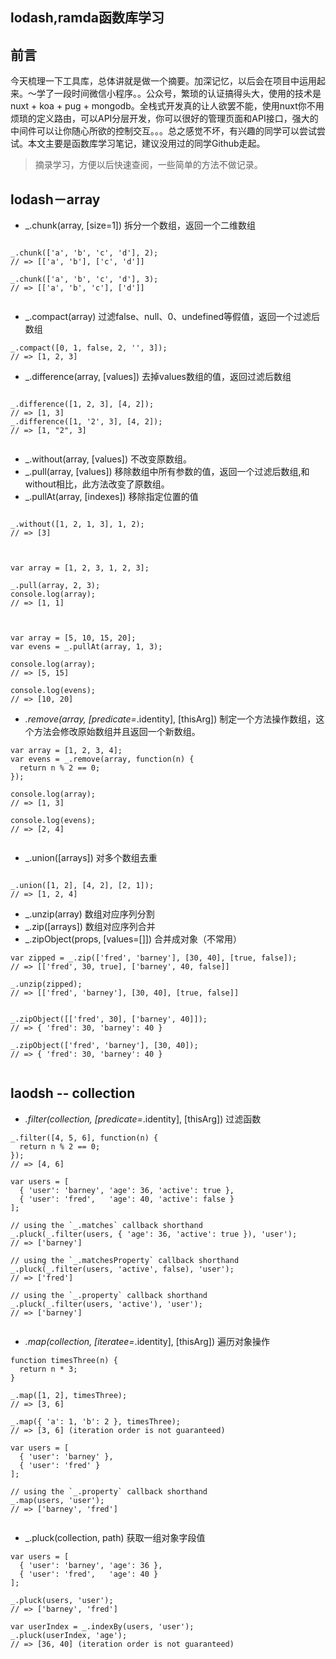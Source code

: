 ## lodash,ramda函数库学习

## 前言 
今天梳理一下工具库，总体讲就是做一个摘要。加深记忆，以后会在项目中运用起来。～学了一段时间微信小程序。。公众号，繁琐的认证搞得头大，使用的技术是nuxt + koa + pug + mongodb。全栈式开发真的让人欲罢不能，使用nuxt你不用烦琐的定义路由，可以API分层开发，你可以很好的管理页面和API接口，强大的中间件可以让你随心所欲的控制交互。。。总之感觉不坏，有兴趣的同学可以尝试尝试。本文主要是函数库学习笔记，建议没用过的同学Github走起。 


> 摘录学习，方便以后快速查阅，一些简单的方法不做记录。

##  lodash－array

 * _.chunk(array, [size=1])  拆分一个数组，返回一个二维数组
 
 
 ```

_.chunk(['a', 'b', 'c', 'd'], 2);
// => [['a', 'b'], ['c', 'd']]

_.chunk(['a', 'b', 'c', 'd'], 3);
// => [['a', 'b', 'c'], ['d']]


```

* _.compact(array) 过滤false、null、0、undefined等假值，返回一个过滤后数组

```
_.compact([0, 1, false, 2, '', 3]);
// => [1, 2, 3]

```

* _.difference(array, [values]) 去掉values数组的值，返回过滤后数组

```

_.difference([1, 2, 3], [4, 2]);
// => [1, 3]
_.difference([1, '2', 3], [4, 2]);
// => [1, "2", 3]


```


* _.without(array, [values])  不改变原数组。
* _.pull(array, [values]) 移除数组中所有参数的值，返回一个过滤后数组,和without相比，此方法改变了原数组。
* _.pullAt(array, [indexes]) 移除指定位置的值


```

_.without([1, 2, 1, 3], 1, 2);
// => [3]



var array = [1, 2, 3, 1, 2, 3];

_.pull(array, 2, 3);
console.log(array);
// => [1, 1]



var array = [5, 10, 15, 20];
var evens = _.pullAt(array, 1, 3);

console.log(array);
// => [5, 15]

console.log(evens);
// => [10, 20]

```

* _.remove(array, [predicate=_.identity], [thisArg])  制定一个方法操作数组，这个方法会修改原始数组并且返回一个新数组。

```
var array = [1, 2, 3, 4];
var evens = _.remove(array, function(n) {
  return n % 2 == 0;
});

console.log(array);
// => [1, 3]

console.log(evens);
// => [2, 4]


```

* _.union([arrays])  对多个数组去重

```

_.union([1, 2], [4, 2], [2, 1]);
// => [1, 2, 4]

```

* _.unzip(array)  数组对应序列分割
* _.zip([arrays])  数组对应序列合并
* _.zipObject(props, [values=[]])  合并成对象（不常用）

```
var zipped = _.zip(['fred', 'barney'], [30, 40], [true, false]);
// => [['fred', 30, true], ['barney', 40, false]]

_.unzip(zipped);
// => [['fred', 'barney'], [30, 40], [true, false]]


_.zipObject([['fred', 30], ['barney', 40]]);
// => { 'fred': 30, 'barney': 40 }

_.zipObject(['fred', 'barney'], [30, 40]);
// => { 'fred': 30, 'barney': 40 }


```


## laodsh -- collection



* _.filter(collection, [predicate=_.identity], [thisArg]) 过滤函数

```
_.filter([4, 5, 6], function(n) {
  return n % 2 == 0;
});
// => [4, 6]

var users = [
  { 'user': 'barney', 'age': 36, 'active': true },
  { 'user': 'fred',   'age': 40, 'active': false }
];

// using the `_.matches` callback shorthand
_.pluck(_.filter(users, { 'age': 36, 'active': true }), 'user');
// => ['barney']

// using the `_.matchesProperty` callback shorthand
_.pluck(_.filter(users, 'active', false), 'user');
// => ['fred']

// using the `_.property` callback shorthand
_.pluck(_.filter(users, 'active'), 'user');
// => ['barney']


```

* _.map(collection, [iteratee=_.identity], [thisArg])  遍历对象操作

```
function timesThree(n) {
  return n * 3;
}

_.map([1, 2], timesThree);
// => [3, 6]

_.map({ 'a': 1, 'b': 2 }, timesThree);
// => [3, 6] (iteration order is not guaranteed)

var users = [
  { 'user': 'barney' },
  { 'user': 'fred' }
];

// using the `_.property` callback shorthand
_.map(users, 'user');
// => ['barney', 'fred']	


```

* _.pluck(collection, path)  获取一组对象字段值

```
var users = [
  { 'user': 'barney', 'age': 36 },
  { 'user': 'fred',   'age': 40 }
];

_.pluck(users, 'user');
// => ['barney', 'fred']

var userIndex = _.indexBy(users, 'user');
_.pluck(userIndex, 'age');
// => [36, 40] (iteration order is not guaranteed)


```






##

##

##

##

##

##
##

##

##

##

##

##

##

